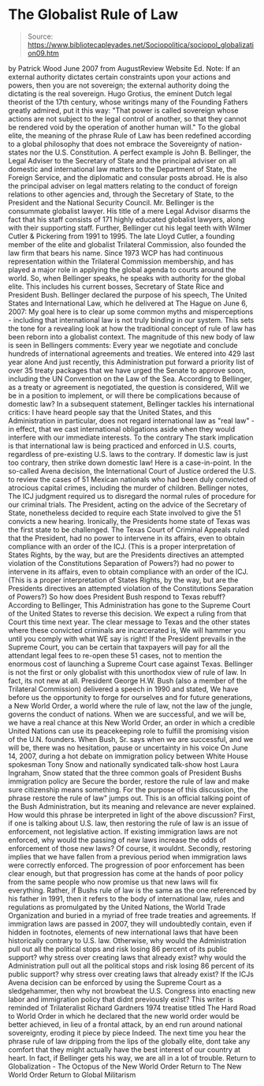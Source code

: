 # The Globalist Rule of Law

> Source: https://www.bibliotecapleyades.net/Sociopolitica/sociopol_globalization09.htm

by Patrick Wood
June 2007 from AugustReview Website
Ed. Note:
If an external authority dictates certain constraints upon your actions and powers, then you are not sovereign; the external authority doing the dictating is the real sovereign. Hugo Grotius, the eminent Dutch legal theorist of the 17th century, whose writings many of the Founding Fathers greatly admired, put it this way:
"That power is called sovereign whose actions are not subject to the legal control of another, so that they cannot be rendered void by the operation of another human will."
To the global elite, the meaning of the phrase Rule of Law has been redefined according to a global philosophy that does not embrace the Sovereignty of nation-states nor the U.S. Constitution. A perfect example is John B. Bellinger, the Legal Adviser to the Secretary of State and the principal adviser on all domestic and international law matters to the Department of State, the Foreign Service, and the diplomatic and consular posts abroad. He is also the principal adviser on legal matters relating to the conduct of foreign relations to other agencies and, through the Secretary of State, to the President and the National Security Council. Mr. Bellinger is the consummate globalist lawyer. His title of a mere Legal Advisor disarms the fact that his staff consists of 171 highly educated globalist lawyers, along with their supporting staff. Further, Bellinger cut his legal teeth with Wilmer Cutler & Pickering from 1991 to 1995. The late Lloyd Cutler, a founding member of the elite and globalist Trilateral Commission, also founded the law firm that bears his name. Since 1973 WCP has had continuous representation within the Trilateral Commission membership, and has played a major role in applying the global agenda to courts around the world. So, when Bellinger speaks, he speaks with authority for the global elite. This includes his current bosses, Secretary of State Rice and President Bush. Bellinger declared the purpose of his speech, The United States and International Law, which he delivered at The Hague on June 6, 2007:
My goal here is to clear up some common myths and misperceptions - including that international law is not truly binding in our system.
This sets the tone for a revealing look at how the traditional concept of rule of law has been reborn into a globalist context. The magnitude of this new body of law is seen in Bellingers comments:
Every year we negotiate and conclude hundreds of international agreements and treaties. We entered into 429 last year alone And just recently, this Administration put forward a priority list of over 35 treaty packages that we have urged the Senate to approve soon, including the UN Convention on the Law of the Sea.
According to Bellinger, as a treaty or agreement is negotiated, the question is considered,
Will we be in a position to implement, or will there be complications because of domestic law?
In a subsequent statement, Bellinger tackles his international critics:
I have heard people say that the United States, and this Administration in particular, does not regard international law as "real law" - in effect, that we cast international obligations aside when they would interfere with our immediate interests. To the contrary
The stark implication is that international law is being practiced and enforced in U.S. courts, regardless of pre-existing U.S. laws to the contrary. If domestic law is just too contrary, then strike down domestic law! Here is a case-in-point. In the so-called Avena decision, the International Court of Justice ordered the U.S. to review the cases of 51 Mexican nationals who had been duly convicted of atrocious capital crimes, including the murder of children. Bellinger notes,
The ICJ judgment required us to disregard the normal rules of procedure for our criminal trials. The President, acting on the advice of the Secretary of State, nonetheless decided to require each State involved to give the 51 convicts a new hearing.
Ironically, the Presidents home state of Texas was the first state to be challenged. The Texas Court of Criminal Appeals ruled that the President,
had no power to intervene in its affairs, even to obtain compliance with an order of the ICJ. (This is a proper interpretation of States Rights, by the way, but are the Presidents directives an attempted violation of the Constitutions Separation of Powers?)
had no power to intervene in its affairs, even to obtain compliance with an order of the ICJ.
(This is a proper interpretation of States Rights, by the way, but are the Presidents directives an attempted violation of the Constitutions Separation of Powers?)
So how does President Bush respond to Texas rebuff? According to Bellinger,
This Administration has gone to the Supreme Court of the United States to reverse this decision. We expect a ruling from that Court this time next year.
The clear message to Texas and the other states where these convicted criminals are incarcerated is,
We will hammer you until you comply with what WE say is right!
If the President prevails in the Supreme Court, you can be certain that taxpayers will pay for all the attendant legal fees to re-open these 51 cases, not to mention the enormous cost of launching a Supreme Court case against Texas. Bellinger is not the first or only globalist with this unorthodox view of rule of law. In fact, its not new at all. President George H.W. Bush (also a member of the Trilateral Commission) delivered a speech in 1990 and stated,
We have before us the opportunity to forge for ourselves and for future generations, a New World Order, a world where the rule of law, not the law of the jungle, governs the conduct of nations. When we are successful, and we will be, we have a real chance at this New World Order, an order in which a credible United Nations can use its peacekeeping role to fulfill the promising vision of the U.N. founders.
When Bush, Sr. says when we are successful, and we will be, there was no hesitation, pause or uncertainty in his voice On June 14, 2007, during a hot debate on immigration policy between White House spokesman Tony Snow and nationally syndicated talk-show host Laura Ingraham, Snow stated that the three common goals of President Bushs immigration policy are Secure the border, restore the rule of law and make sure citizenship means something. For the purpose of this discussion, the phrase restore the rule of law" jumps out. This is an official talking point of the Bush Administration, but its meaning and relevance are never explained. How would this phrase be interpreted in light of the above discussion? First, if one is talking about U.S. law, then restoring the rule of law is an issue of enforcement, not legislative action. If existing immigration laws are not enforced, why would the passing of new laws increase the odds of enforcement of those new laws? Of course, it wouldnt. Secondly, restoring implies that we have fallen from a previous period when immigration laws were correctly enforced. The progression of poor enforcement has been clear enough, but that progression has come at the hands of poor policy from the same people who now promise us that new laws will fix everything. Rather, if Bushs rule of law is the same as the one referenced by his father in 1991, then it refers to the body of international law, rules and regulations as promulgated by the United Nations, the World Trade Organization and buried in a myriad of free trade treaties and agreements. If immigration laws are passed in 2007, they will undoubtedly contain, even if hidden in footnotes, elements of new international laws that have been historically contrary to U.S. law.
Otherwise,
why would the Administration pull out all the political stops and risk losing 86 percent of its public support? why stress over creating laws that already exist?
why would the Administration pull out all the political stops and risk losing 86 percent of its public support?
why stress over creating laws that already exist?
If the ICJs Avena decision can be enforced by using the Supreme Court as a sledgehammer, then why not browbeat the U.S. Congress into enacting new labor and immigration policy that didnt previously exist? This writer is reminded of Trilateralist Richard Gardners 1974 treatise titled The Hard Road to World Order in which he declared that the new world order would be better achieved, in lieu of a frontal attack, by an end run around national sovereignty, eroding it piece by piece Indeed. The next time you hear the phrase rule of law dripping from the lips of the globally elite, dont take any comfort that they might actually have the best interest of our country at heart.
In fact, if Bellinger gets his way, we are all in a lot of trouble.
Return to Globalization - The Octopus of the New World Order
Return to The New World Order
Return to Global Militarism
